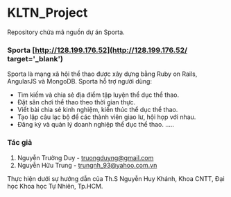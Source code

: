 # KLTN_Project
Repository chứa mã nguồn dự án Sporta.

### Sporta [http://128.199.176.52](http://128.199.176.52/ target='_blank')
Sporta là mạng xã hội thể thao được xây dựng bằng Ruby on Rails, AngularJS và MongoDB. Sporta hỗ trợ người dùng:

- Tìm kiếm và chia sẻ địa điểm tập luyện thể dục thể thao.
- Đặt sân chơi thể thao theo thời gian thực.
- Viết bài chia sẻ kinh nghiệm, kiến thúc thể dục thể thao.
- Tạo lập câu lạc bộ để các thành viên giao lư, hội họp với nhau.
- Đăng ký và quản lý doanh nghiệp thể dục thể thao.
.....

### Tác giả
1. Nguyễn Trường Duy - truongduyng@gmail.com
2. Nguyễn Hữu Trung - trungnh_93@yahoo.com.vn

Thực hiện dưới sự hướng dẫn của Th.S Nguyễn Huy Khánh, Khoa CNTT, Đại học Khoa học Tự Nhiên, Tp.HCM.
